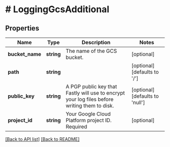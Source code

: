 # # LoggingGcsAdditional

## Properties

Name | Type | Description | Notes
------------ | ------------- | ------------- | -------------
**bucket_name** | **string** | The name of the GCS bucket. | [optional] 
**path** | **string** |  | [optional]  [defaults to '/']
**public_key** | **string** | A PGP public key that Fastly will use to encrypt your log files before writing them to disk. | [optional]  [defaults to 'null']
**project_id** | **string** | Your Google Cloud Platform project ID. Required | [optional] 


[[Back to API list]](../../README.md#endpoints) [[Back to README]](../../README.md)
